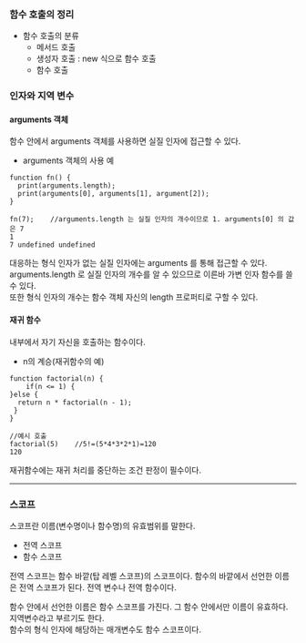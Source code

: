 ### 함수 호출의 정리  

- 함수 호출의 분류  
  - 메서드 호출 
  - 생성자 호출 : new 식으로 함수 호출   
  - 함수 호출  


### 인자와 지역 변수  

#### arguments 객체  
함수 안에서 arguments 객체를 사용하면 실질 인자에 접근할 수 있다.  

- arguments 객체의 사용 예  
```
function fn() {
  print(arguments.length);
  print(arguments[0], arguments[1], argument[2]);
}
```
```
fn(7);    //arguments.length 는 실질 인자의 개수이므로 1. arguments[0] 의 값은 7
1
7 undefined undefined
```
대응하는 형식 인자가 없는 실질 인자에는 arguments 를 통해 접근할 수 있다. arguments.length 로 실질 인자의 개수를 알 수 있으므로 이른바 가변 인자 함수를 쓸 수 있다.  
또한 형식 인자의 개수는 함수 객체 자신의 length 프로퍼티로 구할 수 있다.  

#### 재귀 함수  
내부에서 자기 자신을 호출하는 함수이다. 
- n의 계승(재귀함수의 예)
```
function factorial(n) {
    if(n <= 1) {
}else {
  return n * factorial(n - 1); 
 }
}
```
```
//예시 호출
factorial(5)    //5!=(5*4*3*2*1)=120
120
```
재귀함수에는 재귀 처리를 중단하는 조건 판정이 필수이다.  

<hr>

### 스코프  

스코프란 이름(변수명이나 함수명)의 유효범위를 말한다.   
- 전역 스코프  
- 함수 스코프  

전역 스코프는 함수 바깥(탑 레벨 스코프)의 스코프이다. 함수의 바깥에서 선언한 이름은 전역 스코프가 된다. 전역 변수나 전역 함수이다.  

함수 안에서 선언한 이름은 함수 스코프를 가진다. 그 함수 안에서만 이름이 유효하다. 지역변수라고 부르기도 한다.  
함수의 형식 인자에 해당하는 매개변수도 함수 스코프이다.  

